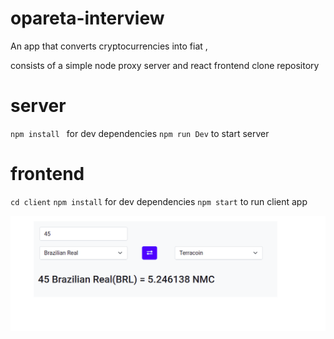 # opareta-interview
An app that converts cryptocurrencies into fiat ,

consists of a simple node proxy server and react frontend
clone repository
# server
`npm install ` for dev dependencies
`npm run Dev` to start server

# frontend
 `cd client`
 `npm install` for dev dependencies
 `npm start` to run client app

 ![Results](files/results.png)

 
